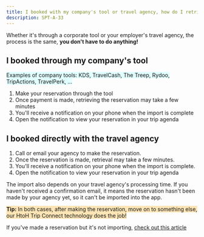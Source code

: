 ```yaml
---
title: I booked with my company's tool or travel agency, how do I retrieve my reservation?
description: SPT-A-33
---
```


Whether it's through a corporate tool or your employer's travel agency, the process is the same, **you don't have to do anything!**

## I booked through my company's tool

<span style="background-color:lightcyan;">Examples of company tools: KDS, TravelCash, The Treep, Rydoo, TripActions, TravelPerk, ...</span>

1. Make your reservation through the tool
2. Once payment is made, retrieving the reservation may take a few minutes
3. You'll receive a notification on your phone when the import is complete
4. Open the notification to view your reservation in your trip agenda

## I booked directly with the travel agency

1. <span style="background-color:moccasin;"></span>Call or email your agency to make the reservation.
2. Once the reservation is made, retrieval may take a few minutes.
3. You'll receive a notification on your phone when the import is complete.
4. Open the notification to view your reservation in your trip agenda

The import also depends on your travel agency's processing time. If you haven't received a confirmation email, it means the reservation hasn't been made by your agency yet, so it can't be imported into the app.

<span style="background-color:moccasin;">**Tip:**</span><span style="background-color:moccasin;"> In both cases, after making the reservation, move on to something else, our HtoH Trip Connect technology does the job!</span>

If you've made a reservation but it's not importing, [check out this article](/en/htoh-trip-connect/booking-from-agency-not-imported)